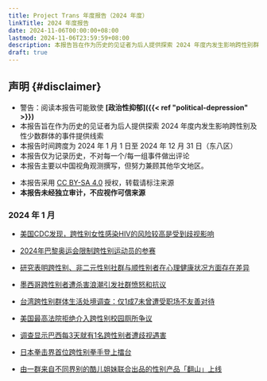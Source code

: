 ```yaml
---
title: Project Trans 年度报告（2024 年度）
linkTitle: 2024 年度报告
date: 2024-11-06T00:00:00+08:00
lastmod: 2024-11-06T23:59:59+08:00
description: 本报告旨在作为历史的见证者为后人提供探索 2024 年度内发生影响跨性别群体的事件提供线索
draft: true
---
```


## 声明 {#disclaimer}

- 警告：阅读本报告可能致使 **[政治性抑郁]({{< ref "political-depression" >}})**
- 本报告旨在作为历史的见证者为后人提供探索 2024 年度内发生影响跨性别及性少数群体的事件提供线索
- 本报告时间跨度为 2024 年 1 月 1 日至 2024 年 12 月 31 日（东八区）
- 本报告仅为记录历史，不对每一个/每一组事件做出评论
- 本报告主要以中国视角观测撰写，但努力兼顾其他华文地区。
<!-- 本报告若存在事实性错误的情况，请联系 <admin@project-trans.org>-->
- 本报告采用 [CC BY-SA 4.0] 授权，转载请标注来源
- **本报告未经独立审计，不应视作可信来源**

[cc by-sa 4.0]: https://creativecommons.org/licenses/by-sa/4.0/deed.zh

### 2024 年 1 月

- [美国CDC发现，跨性别女性感染HIV的风险较高是受到歧视影响](https://www.statnews.com/2024/01/25/transgender-women-hiv-socioeconomic-risks-cdc/)

- [2024年巴黎奥运会限制跨性别运动员的参赛](https://www.insidethegames.biz/articles/1143198/restrictions-transgender-paris2024-games)

- [研究表明跨性别、非二元性别社群与顺性别者在心理健康状况方面存在差异](https://www.ajmc.com/view/mental-health-challenges-are-high-among-transgender-non-binary-communities)

- [墨西哥跨性别者遭杀害浪潮引发社群愤怒和抗议](https://apnews.com/article/mexico-transgender-killings-lgbtq-violence-samantha-gomez-266056d1f8a811b30ce69ef69741c26a)

- [台湾跨性别群体生活处境调查：仅1成7未曾遭受职场不友善对待](https://udn.com/news/story/7266/7718068)

- [美国最高法院拒绝介入跨性别校园厕所争议](https://www.worldjournal.com/wj/story/121469/7714806)

- [调查显示巴西每3天就有1名跨性别者遭歧视遇害](https://www.cna.com.tw/news/aopl/202401300013.aspx)

- [日本拳击界首位跨性别拳手登上擂台](https://news.tvbs.com.tw/focus/2384421)

- [由一群来自不同界别的酷儿姐妹联合出品的性别产品「翻山」上线](https://www.fanshan.org/foreword/)